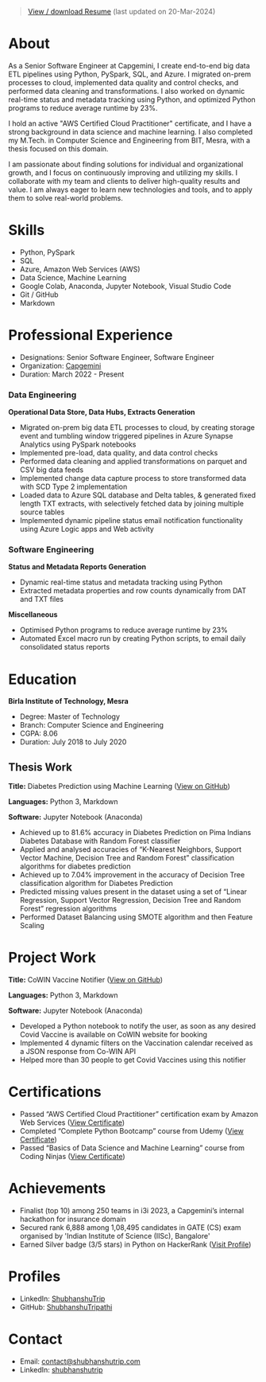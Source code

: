 >[View / download Resume](/Documents/Shubhanshu%20Tripathi%20Resume.pdf) (last updated on 20-Mar-2024)

# About
As a Senior Software Engineer at Capgemini, I create end-to-end big data ETL pipelines using Python, PySpark, SQL, and Azure. I migrated on-prem processes to cloud, implemented data quality and control checks, and performed data cleaning and transformations. I also worked on dynamic real-time status and metadata tracking using Python, and optimized Python programs to reduce average runtime by 23%.

I hold an active "AWS Certified Cloud Practitioner" certificate, and I have a strong background in data science and machine learning. I also completed my M.Tech. in Computer Science and Engineering from BIT, Mesra, with a thesis focused on this domain.

I am passionate about finding solutions for individual and organizational growth, and I focus on continuously improving and utilizing my skills. I collaborate with my team and clients to deliver high-quality results and value. I am always eager to learn new technologies and tools, and to apply them to solve real-world problems.

# Skills
- Python, PySpark
- SQL
- Azure, Amazon Web Services (AWS)
- Data Science, Machine Learning
- Google Colab, Anaconda, Jupyter Notebook, Visual Studio Code
- Git / GitHub
- Markdown

# Professional Experience
- Designations: Senior Software Engineer, Software Engineer
- Organization: [Capgemini](https://www.capgemini.com)
- Duration: March 2022 - Present

### Data Engineering
**Operational Data Store, Data Hubs, Extracts Generation**
- Migrated on-prem big data ETL processes to cloud, by creating storage event and tumbling window triggered pipelines in Azure Synapse Analytics using PySpark notebooks
- Implemented pre-load, data quality, and data control checks
- Performed data cleaning and applied transformations on parquet and CSV big data feeds
- Implemented change data capture process to store transformed data with SCD Type 2 implementation
- Loaded data to Azure SQL database and Delta tables, & generated fixed length TXT extracts, with selectively fetched data by joining multiple source tables
- Implemented dynamic pipeline status email notification functionality using Azure Logic apps and Web activity

### Software Engineering
**Status and Metadata Reports Generation**
- Dynamic real-time status and metadata tracking using Python
- Extracted metadata properties and row counts dynamically from DAT and TXT files

**Miscellaneous**
- Optimised Python programs to reduce average runtime by 23%
- Automated Excel macro run by creating Python scripts, to email daily consolidated status reports

# Education
**Birla Institute of Technology, Mesra**
- Degree: Master of Technology
- Branch: Computer Science and Engineering
- CGPA: 8.06
- Duration: July 2018 to July 2020

## Thesis Work

**Title:** Diabetes Prediction using Machine Learning ([View on GitHub](https://github.com/ShubhanshuTripathi/Diabetes-Prediction))

**Languages:** Python 3, Markdown

**Software:** Jupyter Notebook (Anaconda)
- Achieved up to 81.6% accuracy in Diabetes Prediction on Pima Indians Diabetes Database with Random Forest classifier
- Applied and analysed accuracies of “K-Nearest Neighbors, Support Vector Machine, Decision Tree and Random Forest” classification algorithms for diabetes prediction
- Achieved up to 7.04% improvement in the accuracy of Decision Tree classification algorithm for Diabetes Prediction
- Predicted missing values present in the dataset using a set of “Linear Regression, Support Vector Regression, Decision Tree and Random Forest” regression algorithms
- Performed Dataset Balancing using SMOTE algorithm and then Feature Scaling

# Project Work

**Title:** CoWIN Vaccine Notifier ([View on GitHub](https://github.com/ShubhanshuTripathi/CoWIN-Vaccine-Notifier))

**Languages:** Python 3, Markdown

**Software:** Jupyter Notebook (Anaconda)
- Developed a Python notebook to notify the user, as soon as any desired Covid Vaccine is available on CoWIN website for booking
- Implemented 4 dynamic filters on the Vaccination calendar received as a JSON response from Co-WIN API
- Helped more than 30 people to get Covid Vaccines using this notifier

# Certifications
- Passed “AWS Certified Cloud Practitioner” certification exam by Amazon Web Services ([View Certificate](/Documents/ST%20AWS-CCP%20Certificate.pdf))
- Completed “Complete Python Bootcamp” course from Udemy ([View Certificate](https://ude.my/UC-8406f3da-58cb-4c48-ae37-acde960790fd))
- Passed “Basics of Data Science and Machine Learning” course from Coding Ninjas ([View Certificate](https://students.codingninjas.com/verify/65b6af5ee928bb1c))

# Achievements
- Finalist (top 10) among 250 teams in i3i 2023, a Capgemini’s internal hackathon for insurance domain
- Secured rank 6,888 among 1,08,495 candidates in GATE (CS) exam organised by 'Indian Institute of Science (IISc), Bangalore'
- Earned Silver badge (3/5 stars) in Python on HackerRank ([Visit Profile](https://www.hackerrank.com/shubhanshu_trip))

# Profiles
- LinkedIn: [ShubhanshuTrip](https://www.linkedin.com/in/ShubhanshuTrip)
- GitHub: [ShubhanshuTripathi](https://github.com/ShubhanshuTripathi)

# Contact
- Email: [contact@shubhanshutrip.com](mailto:contact@shubhanshutrip.com)
- LinkedIn: [shubhanshutrip](https://www.linkedin.com/in/shubhanshutrip)
